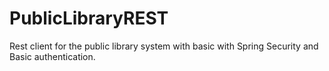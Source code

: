 # PublicLibraryREST
Rest client for the public library system with basic with Spring Security and Basic authentication.

